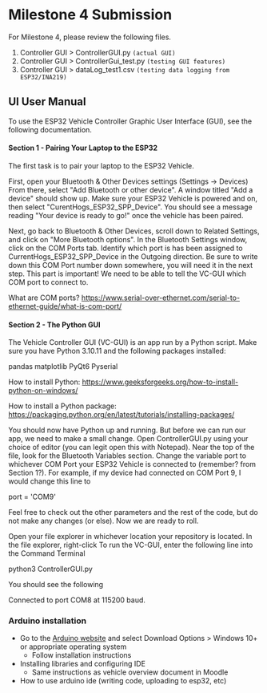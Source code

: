 # Milestone 4 Submission

For Milestone 4, please review the following files.


1. Controller GUI > ControllerGUI.py `(actual GUI)`
2. Controller GUI > ControllerGui_test.py `(testing GUI features)`
3. Controller GUI > dataLog_test1.csv `(testing data logging from ESP32/INA219)`



## UI User Manual
To use the ESP32 Vehicle Controller Graphic User Interface (GUI), see the following documentation.

#### Section 1 - Pairing Your Laptop to the ESP32

The first task is to pair your laptop to the ESP32 Vehicle.

First, open your Bluetooth & Other Devices settings (Settings -> Devices) From there, select "Add Bluetooth or other device". A window titled "Add a device" should show up. Make sure your ESP32 Vehicle is powered and on, then select "CurentHogs_ESP32_SPP_Device". You should see a message reading "Your device is ready to go!" once the vehicle has been paired.

Next, go back to Bluetooth & Other Devices, scroll down to Related Settings, and click on "More Bluetooth options". In the Bluetooth Settings window, click on the COM Ports tab. Identify which port is has been assigned to CurrentHogs_ESP32_SPP_Device in the Outgoing direction. Be sure to write down this COM Port number down somewhere, you will need it in the next step. This part is important! We need to be able to tell the VC-GUI which COM port to connect to. 

What are COM ports? https://www.serial-over-ethernet.com/serial-to-ethernet-guide/what-is-com-port/

#### Section 2 - The Python GUI
The Vehicle Controller GUI (VC-GUI) is an app run by a Python script. Make sure you have Python 3.10.11 and the following packages installed:

pandas
matplotlib
PyQt6
Pyserial

How to install Python:
https://www.geeksforgeeks.org/how-to-install-python-on-windows/

How to install a Python package:
https://packaging.python.org/en/latest/tutorials/installing-packages/

You should now have Python up and running. But before we can run our app, we need to make a small change. Open ControllerGUI.py using your choice of editor (you can legit open this with Notepad). Near the top of the file, look for the Bluetooth Variables section. Change the variable port to whichever COM Port your ESP32 Vehicle is connected to (remember? from Section 1?). For example, if my device had connected on COM Port 9, I would change this line to

port = 'COM9'

Feel free to check out the other parameters and the rest of the code, but do not make any changes (or else). Now we are ready to roll.

Open your file explorer in whichever location your repository is located. In the file explorer, right-click
To run the VC-GUI, enter the following line into the Command Terminal

python3 ControllerGUI.py

You should see the following 

Connected to port COM8 at 115200 baud.

### Arduino installation
-	Go to the [Arduino website](https://www.arduino.cc/en/software/) and select Download Options > Windows 10+ or appropriate operating system
    -	Follow installation instructions
-	Installing libraries and configuring IDE
	- Same instructions as vehicle overview document in Moodle
-	How to use arduino ide (writing code, uploading to esp32, etc)

